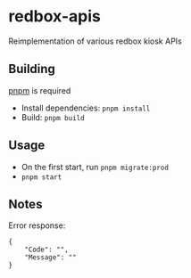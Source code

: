 # redbox-apis

Reimplementation of various redbox kiosk APIs

## Building

[pnpm](https://pnpm.io/installation) is required

-   Install dependencies: `pnpm install`
-   Build: `pnpm build`

## Usage

-   On the first start, run `pnpm migrate:prod`
-   `pnpm start`

## Notes

Error response:

```
{
    "Code": "",
    "Message": ""
}
```
